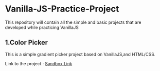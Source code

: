 # Vanilla-JS-Practice-Project
This repository will contain all the simple and basic projects that are developed while practicing VanillaJS


## 1.Color Picker
<p>This is a simple gradient picker project based on VanillaJS,and HTML/CSS.
  
Link to the project : <a href="https://gno1u.csb.app/">Sandbox Link</a>
